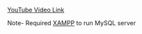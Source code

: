 [YouTube Video Link](https://youtu.be/f_xiy70g6_0)

Note- Required [XAMPP](https://www.apachefriends.org/) to run MySQL server
